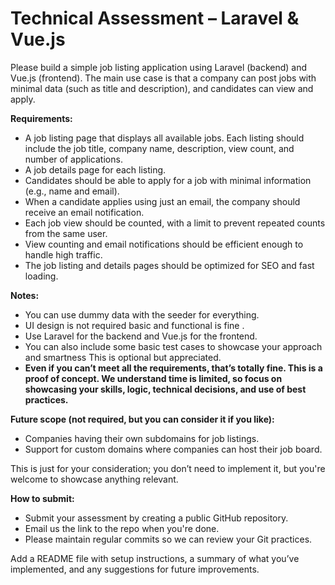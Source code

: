 # Technical Assessment – Laravel & Vue.js

Please build a simple job listing application using Laravel (backend) and Vue.js (frontend). The main use case is that a company can post jobs with minimal data (such as title and description), and candidates can view and apply.

**Requirements:**

-   A job listing page that displays all available jobs. Each listing should include the job title, company name, description, view count, and number of applications.
-   A job details page for each listing.
-   Candidates should be able to apply for a job with minimal information (e.g., name and email).
-   When a candidate applies using just an email, the company should receive an email notification.
-   Each job view should be counted, with a limit to prevent repeated counts from the same user.
-   View counting and email notifications should be efficient enough to handle high traffic.
-   The job listing and details pages should be optimized for SEO and fast loading.

**Notes:**

-   You can use dummy data with the seeder for everything.
-   UI design is not required basic and functional is fine .
-   Use Laravel for the backend and Vue.js for the frontend.
-   You can also include some basic test cases to showcase your approach and smartness This is optional but appreciated.
-   **Even if you can’t meet all the requirements, that’s totally fine. This is a proof of concept. We understand time is limited, so focus on showcasing your skills, logic, technical decisions, and use of best practices.**

**Future scope (not required, but you can consider it if you like):**

-   Companies having their own subdomains for job listings.
-   Support for custom domains where companies can host their job board.

This is just for your consideration; you don’t need to implement it, but you're welcome to showcase anything relevant.

**How to submit:**

-   Submit your assessment by creating a public GitHub repository.
-   Email us the link to the repo when you're done.
-   Please maintain regular commits so we can review your Git practices.

Add a README file with setup instructions, a summary of what you’ve implemented, and any suggestions for future improvements.
